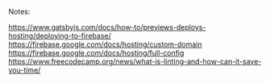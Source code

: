 Notes:

https://www.gatsbyjs.com/docs/how-to/previews-deploys-hosting/deploying-to-firebase/
https://firebase.google.com/docs/hosting/custom-domain
https://firebase.google.com/docs/hosting/full-config
https://www.freecodecamp.org/news/what-is-linting-and-how-can-it-save-you-time/
